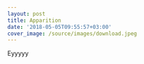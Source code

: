 ```yaml
---
layout: post
title: Apparition
date: '2018-05-05T09:55:57+03:00'
cover_image: /source/images/download.jpeg
---
```

Eyyyyy
